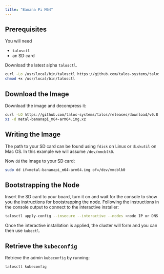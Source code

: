 ```yaml
---
title: "Banana Pi M64"
---
```


## Prerequisites

You will need

- `talosctl`
- an SD card

Download the latest alpha `talosctl`.

```bash
curl -Lo /usr/local/bin/talosctl https://github.com/talos-systems/talos/releases/download/v0.8.0-alpha.2/talosctl-$(uname -s | tr "[:upper:]" "[:lower:]")-amd64
chmod +x /usr/local/bin/talosctl
```

## Download the Image

Download the image and decompress it:

```bash
curl -LO https://github.com/talos-systems/talos/releases/download/v0.8.0-alpha.2/metal-bananapi_m64-arm64.img.xz
xz -d metal-bananapi_m64-arm64.img.xz
```

## Writing the Image

The path to your SD card can be found using `fdisk` on Linux or `diskutil` on Mac OS.
In this example we will assume `/dev/mmcblk0`.

Now `dd` the image to your SD card:

```bash
sudo dd if=metal-bananapi_m64-arm64.img of=/dev/mmcblk0
```

## Bootstrapping the Node

Insert the SD card to your board, turn it on and wait for the console to show you the instructions for bootstrapping the node.
Following the instructions in the console output to connect to the interactive installer:

```bash
talosctl apply-config --insecure --interactive --nodes <node IP or DNS name>
```

Once the interactive installation is applied, the cluster will form and you can then use `kubectl`.

## Retrieve the `kubeconfig`

Retrieve the admin `kubeconfig` by running:

```bash
talosctl kubeconfig
```
